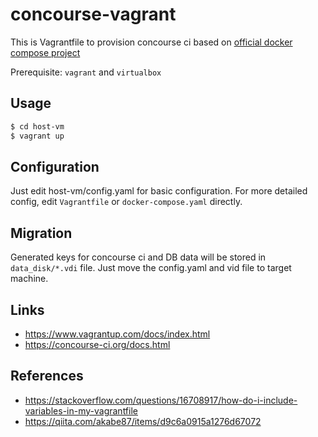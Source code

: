# concourse-vagrant

This is Vagrantfile to provision concourse ci based on [official docker compose project](https://github.com/concourse/concourse-docker)

Prerequisite: `vagrant` and `virtualbox`

## Usage

```sh
$ cd host-vm
$ vagrant up
```

## Configuration

Just edit host-vm/config.yaml for basic configuration.
For more detailed config, edit `Vagrantfile` or `docker-compose.yaml` directly.

## Migration

Generated keys for concourse ci and DB data will be stored in `data_disk/*.vdi` file. Just move the config.yaml and vid file to target machine.

## Links
- https://www.vagrantup.com/docs/index.html
- https://concourse-ci.org/docs.html

## References
- https://stackoverflow.com/questions/16708917/how-do-i-include-variables-in-my-vagrantfile
- https://qiita.com/akabe87/items/d9c6a0915a1276d67072
